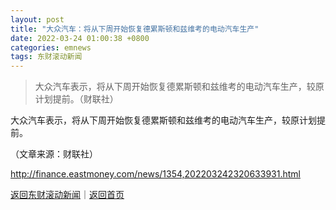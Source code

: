 ```yaml
---
layout: post
title: "大众汽车：将从下周开始恢复德累斯顿和兹维考的电动汽车生产"
date: 2022-03-24 01:00:38 +0800
categories: emnews
tags: 东财滚动新闻
---
```

> 大众汽车表示，将从下周开始恢复德累斯顿和兹维考的电动汽车生产，较原计划提前。（财联社）

<p>大众汽车表示，将从下周开始恢复德累斯顿和兹维考的电动汽车生产，较原计划提前。</p><p class="em_media">（文章来源：财联社）</p>

<http://finance.eastmoney.com/news/1354,202203242320633931.html>

[返回东财滚动新闻](//finews.withounder.com/emnews/)｜[返回首页](//finews.withounder.com/)